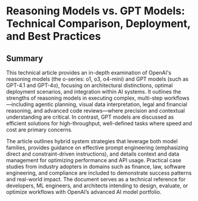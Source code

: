 # Reasoning Models vs. GPT Models: Technical Comparison, Deployment, and Best Practices  
   
## Summary  
   
This technical article provides an in-depth examination of OpenAI's reasoning models (the o-series: o1, o3, o4-mini) and GPT models (such as GPT-4.1 and GPT-4o), focusing on architectural distinctions, optimal deployment scenarios, and integration within AI systems. It outlines the strengths of reasoning models in executing complex, multi-step workflows—including agentic planning, visual data interpretation, legal and financial reasoning, and advanced code reviews—where precision and contextual understanding are critical. In contrast, GPT models are discussed as efficient solutions for high-throughput, well-defined tasks where speed and cost are primary concerns.  
   
The article outlines hybrid system strategies that leverage both model families, provides guidance on effective prompt engineering (emphasizing direct and constraint-driven instructions), and details context and data management for optimizing performance and API usage. Practical case studies from industry adopters in domains such as finance, law, software engineering, and compliance are included to demonstrate success patterns and real-world impact. The document serves as a technical reference for developers, ML engineers, and architects intending to design, evaluate, or optimize workflows with OpenAI’s advanced AI model portfolio.